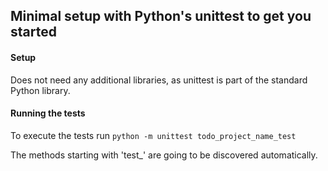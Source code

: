 ## Minimal setup with Python's unittest to get you started


#### Setup

Does not need any additional libraries, as unittest is part of the
standard Python library.


#### Running the tests

To execute the tests run `python -m unittest todo_project_name_test`

The methods starting with 'test_' are going to be discovered automatically.
